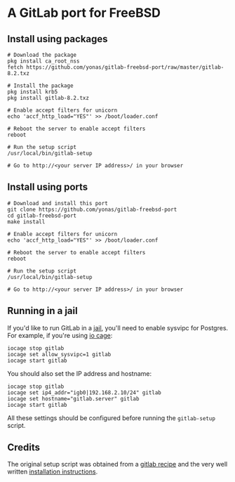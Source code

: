 # A GitLab port for FreeBSD

## Install using packages

```
# Download the package
pkg install ca_root_nss
fetch https://github.com/yonas/gitlab-freebsd-port/raw/master/gitlab-8.2.txz

# Install the package
pkg install krb5
pkg install gitlab-8.2.txz

# Enable accept filters for unicorn
echo 'accf_http_load="YES"' >> /boot/loader.conf

# Reboot the server to enable accept filters
reboot

# Run the setup script
/usr/local/bin/gitlab-setup

# Go to http://<your server IP address>/ in your browser
```

## Install using ports

```
# Download and install this port
git clone https://github.com/yonas/gitlab-freebsd-port
cd gitlab-freebsd-port
make install

# Enable accept filters for unicorn
echo 'accf_http_load="YES"' >> /boot/loader.conf

# Reboot the server to enable accept filters
reboot

# Run the setup script
/usr/local/bin/gitlab-setup

# Go to http://<your server IP address>/ in your browser
```

## Running in a jail

If you'd like to run GitLab in a [jail](https://www.freebsd.org/doc/en_US.ISO8859-1/books/handbook/jails.html), you'll need to enable sysvipc for Postgres. For example, if you're using [io cage](http://iocage.readthedocs.org/en/latest):
```
iocage stop gitlab
iocage set allow_sysvipc=1 gitlab
iocage start gitlab
```

You should also set the IP address and hostname:
```
iocage stop gitlab
iocage set ip4_addr="igb0|192.168.2.10/24" gitlab
iocage set hostname="gitlab.server" gitlab
iocage start gitlab
```

All these settings should be configured before running the `gitlab-setup` script.

## Credits
The original setup script was obtained from a [gitlab recipe](https://github.com/gitlabhq/gitlab-recipes/blob/master/install/freebsd/freebsd-10.md) and the very well written [installation instructions](https://gitlab.com/gitlab-org/gitlab-ce/blob/master/doc/install/installation.md).
